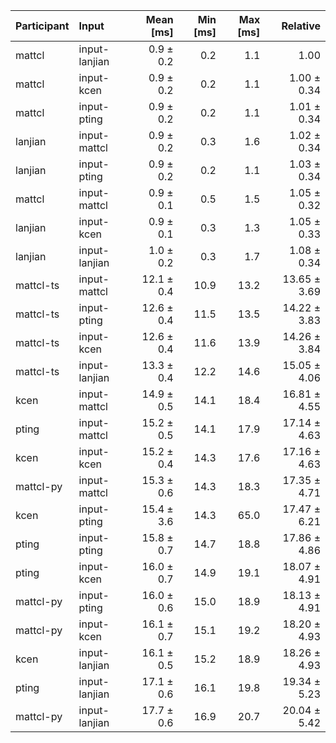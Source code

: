 | Participant | Input | Mean [ms] | Min [ms] | Max [ms] | Relative |
|:---|:---|---:|---:|---:|---:|
| mattcl | input-lanjian | 0.9 ± 0.2 | 0.2 | 1.1 | 1.00 |
| mattcl | input-kcen | 0.9 ± 0.2 | 0.2 | 1.1 | 1.00 ± 0.34 |
| mattcl | input-pting | 0.9 ± 0.2 | 0.2 | 1.1 | 1.01 ± 0.34 |
| lanjian | input-mattcl | 0.9 ± 0.2 | 0.3 | 1.6 | 1.02 ± 0.34 |
| lanjian | input-pting | 0.9 ± 0.2 | 0.2 | 1.1 | 1.03 ± 0.34 |
| mattcl | input-mattcl | 0.9 ± 0.1 | 0.5 | 1.5 | 1.05 ± 0.32 |
| lanjian | input-kcen | 0.9 ± 0.1 | 0.3 | 1.3 | 1.05 ± 0.33 |
| lanjian | input-lanjian | 1.0 ± 0.2 | 0.3 | 1.7 | 1.08 ± 0.34 |
| mattcl-ts | input-mattcl | 12.1 ± 0.4 | 10.9 | 13.2 | 13.65 ± 3.69 |
| mattcl-ts | input-pting | 12.6 ± 0.4 | 11.5 | 13.5 | 14.22 ± 3.83 |
| mattcl-ts | input-kcen | 12.6 ± 0.4 | 11.6 | 13.9 | 14.26 ± 3.84 |
| mattcl-ts | input-lanjian | 13.3 ± 0.4 | 12.2 | 14.6 | 15.05 ± 4.06 |
| kcen | input-mattcl | 14.9 ± 0.5 | 14.1 | 18.4 | 16.81 ± 4.55 |
| pting | input-mattcl | 15.2 ± 0.5 | 14.1 | 17.9 | 17.14 ± 4.63 |
| kcen | input-kcen | 15.2 ± 0.4 | 14.3 | 17.6 | 17.16 ± 4.63 |
| mattcl-py | input-mattcl | 15.3 ± 0.6 | 14.3 | 18.3 | 17.35 ± 4.71 |
| kcen | input-pting | 15.4 ± 3.6 | 14.3 | 65.0 | 17.47 ± 6.21 |
| pting | input-pting | 15.8 ± 0.7 | 14.7 | 18.8 | 17.86 ± 4.86 |
| pting | input-kcen | 16.0 ± 0.7 | 14.9 | 19.1 | 18.07 ± 4.91 |
| mattcl-py | input-pting | 16.0 ± 0.6 | 15.0 | 18.9 | 18.13 ± 4.91 |
| mattcl-py | input-kcen | 16.1 ± 0.7 | 15.1 | 19.2 | 18.20 ± 4.93 |
| kcen | input-lanjian | 16.1 ± 0.5 | 15.2 | 18.9 | 18.26 ± 4.93 |
| pting | input-lanjian | 17.1 ± 0.6 | 16.1 | 19.8 | 19.34 ± 5.23 |
| mattcl-py | input-lanjian | 17.7 ± 0.6 | 16.9 | 20.7 | 20.04 ± 5.42 |

